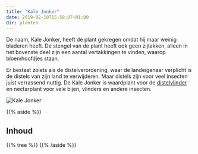 ```yaml
---
title: "Kale Jonker"
date: 2019-02-10T15:58:07+01:00
dir: planten
---
```


De naam, Kale Jonker, heeft de plant gekregen omdat hij maar weinig bladeren heeft. De stengel van de plant heeft ook geen zijtakken, alleen in het bovenste deel zijn een aantal vertakkingen te vinden, waarop bloemhoofdjes staan.

Er bestaat zoiets als de distelverordening, waar de landeigenaar verplicht is de distels van zijn land te verwijderen.
Maar distels zijn voor veel insecten juist verrassend nuttig. De Kale Jonker is waardplant voor de [distelvlinder](https://nl.wikipedia.org/wiki/Distelvlinder) en nectarplant voor vele bijen, vlinders en andere insecten.

![Kale Jonker](https://upload.wikimedia.org/wikipedia/commons/8/8f/Cirsium_palustre_Sturm3.jpg)

{{% aside %}}
## Inhoud
{{% tree %}}
{{% /aside %}}
